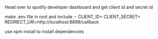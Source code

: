 Head over to spotify developer dashboard and get client id and secret id

make .env file in root and include :-
  CLIENT_ID=
  CLIENT_SECRET=
  REDIRECT_URI=http://localhost:8888/callback

use npm install to install dependencies
